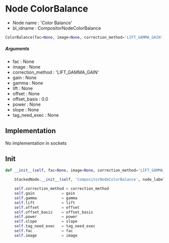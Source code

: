 # Node ColorBalance

- Node name : 'Color Balance'
- bl_idname : CompositorNodeColorBalance


``` python
ColorBalance(fac=None, image=None, correction_method='LIFT_GAMMA_GAIN', gain=None, gamma=None, lift=None, offset=None, offset_basis=0.0, power=None, slope=None, tag_need_exec=None, node_label=None, node_color=None)
```
##### Arguments

- fac : None
- image : None
- correction_method : 'LIFT_GAMMA_GAIN'
- gain : None
- gamma : None
- lift : None
- offset : None
- offset_basis : 0.0
- power : None
- slope : None
- tag_need_exec : None

## Implementation

No implementation in sockets

## Init

``` python
def __init__(self, fac=None, image=None, correction_method='LIFT_GAMMA_GAIN', gain=None, gamma=None, lift=None, offset=None, offset_basis=0.0, power=None, slope=None, tag_need_exec=None, node_label=None, node_color=None):

    StackedNode.__init__(self, 'CompositorNodeColorBalance', node_label=node_label, node_color=node_color)

    self.correction_method = correction_method
    self.gain            = gain
    self.gamma           = gamma
    self.lift            = lift
    self.offset          = offset
    self.offset_basis    = offset_basis
    self.power           = power
    self.slope           = slope
    self.tag_need_exec   = tag_need_exec
    self.fac             = fac
    self.image           = image
```
